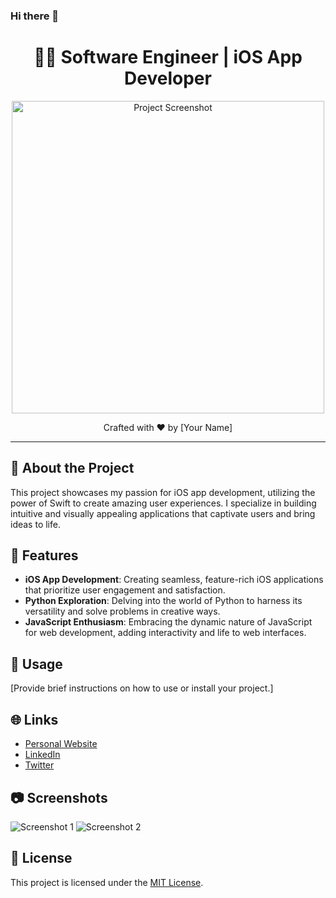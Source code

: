 ### Hi there 👋

<h1 align="center">👨‍💻 Software Engineer | iOS App Developer</h1>

<p align="center">
  <img src="https://your-image-url.com" alt="Project Screenshot" width="500">
</p>

<p align="center">
  Crafted with ❤️ by [Your Name]
</p>

---

## 📱 About the Project

This project showcases my passion for iOS app development, utilizing the power of Swift to create amazing user experiences. I specialize in building intuitive and visually appealing applications that captivate users and bring ideas to life.

## 🚀 Features

- **iOS App Development**: Creating seamless, feature-rich iOS applications that prioritize user engagement and satisfaction.
- **Python Exploration**: Delving into the world of Python to harness its versatility and solve problems in creative ways.
- **JavaScript Enthusiasm**: Embracing the dynamic nature of JavaScript for web development, adding interactivity and life to web interfaces.

## 📝 Usage

[Provide brief instructions on how to use or install your project.]

## 🌐 Links

- [Personal Website](https://www.yourwebsite.com)
- [LinkedIn](https://www.linkedin.com/in/yourusername)
- [Twitter](https://twitter.com/yourusername)

## 📷 Screenshots

![Screenshot 1](https://screenshot1-url.com)
![Screenshot 2](https://screenshot2-url.com)

## 📄 License

This project is licensed under the [MIT License](LICENSE).

